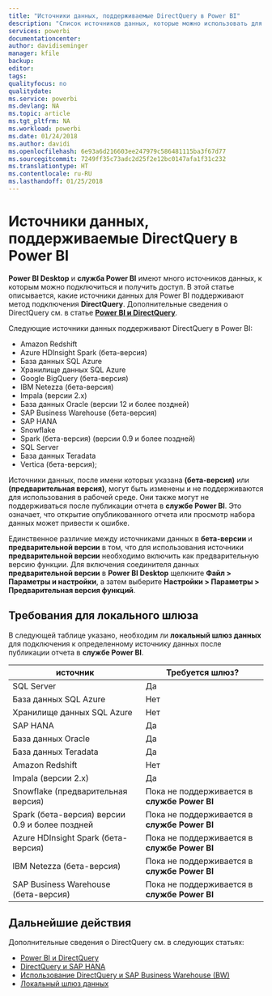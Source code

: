 ```yaml
---
title: "Источники данных, поддерживаемые DirectQuery в Power BI"
description: "Список источников данных, которые можно использовать для DirectQuery."
services: powerbi
documentationcenter: 
author: davidiseminger
manager: kfile
backup: 
editor: 
tags: 
qualityfocus: no
qualitydate: 
ms.service: powerbi
ms.devlang: NA
ms.topic: article
ms.tgt_pltfrm: NA
ms.workload: powerbi
ms.date: 01/24/2018
ms.author: davidi
ms.openlocfilehash: 6e93a6d216603ee247979c586481115ba3f67d77
ms.sourcegitcommit: 7249ff35c73adc2d25f2e12bc0147afa1f31c232
ms.translationtype: HT
ms.contentlocale: ru-RU
ms.lasthandoff: 01/25/2018
---
```

# <a name="data-sources-supported-by-directquery-in-power-bi"></a>Источники данных, поддерживаемые DirectQuery в Power BI
**Power BI Desktop** и **служба Power BI** имеют много источников данных, к которым можно подключиться и получить доступ. В этой статье описывается, какие источники данных для Power BI поддерживают метод подключения **DirectQuery**. Дополнительные сведения о DirectQuery см. в статье [**Power BI и DirectQuery**](desktop-directquery-about.md).

Следующие источники данных поддерживают DirectQuery в Power BI:

* Amazon Redshift
* Azure HDInsight Spark (бета-версия)
* База данных SQL Azure
* Хранилище данных SQL Azure
* Google BigQuery (бета-версия)
* IBM Netezza (бета-версия)
* Impala (версии 2.x)
* База данных Oracle (версии 12 и более поздней)
* SAP Business Warehouse (бета-версия)
* SAP HANA
* Snowflake
* Spark (бета-версия) (версии 0.9 и более поздней)
* SQL Server
* База данных Teradata
* Vertica (бета-версия);

Источники данных, после имени которых указана **(бета-версия)** или **(предварительная версия)**, могут быть изменены и не поддерживаются для использования в рабочей среде. Они также могут не поддерживаться после публикации отчета в **службе Power BI**. Это означает, что открытие опубликованного отчета или просмотр набора данных может привести к ошибке.

Единственное различие между источниками данных в **бета-версии** и **предварительной версии** в том, что для использования источники **предварительной версии** необходимо включить как предварительную версию функции. Для включения соединителя данных **предварительной версии** в **Power BI Desktop** щелкните **Файл > Параметры и настройки**, а затем выберите **Настройки > Параметры > Предварительная версия функций**.

## <a name="on-premises-gateway-requirements"></a>Требования для локального шлюза
В следующей таблице указано, необходим ли **локальный шлюз данных** для подключения к определенному источнику данных после публикации отчета в **службе Power BI**.

| источник | Требуется шлюз? |
| --- | --- |
| SQL Server |Да |
| База данных SQL Azure |Нет |
| Хранилище данных SQL Azure |Нет |
| SAP HANA |Да |
| База данных Oracle |Да |
| База данных Teradata |Да |
| Amazon Redshift |Нет |
| Impala (версии 2.x) |Да |
| Snowflake (предварительная версия) |Пока не поддерживается в **службе Power BI** |
| Spark (бета-версия) версии 0.9 и более поздней |Пока не поддерживается в **службе Power BI** |
| Azure HDInsight Spark (бета-версия) |Пока не поддерживается в **службе Power BI** |
| IBM Netezza (бета-версия) |Пока не поддерживается в **службе Power BI** |
| SAP Business Warehouse (бета-версия) |Пока не поддерживается в **службе Power BI** |

## <a name="next-steps"></a>Дальнейшие действия
Дополнительные сведения о DirectQuery см. в следующих статьях:

* [Power BI и DirectQuery](desktop-directquery-about.md)
* [DirectQuery и SAP HANA](desktop-directquery-sap-hana.md)
* [Использование DirectQuery и SAP Business Warehouse (BW)](desktop-directquery-sap-bw.md)
* [Локальный шлюз данных](service-gateway-onprem.md)

